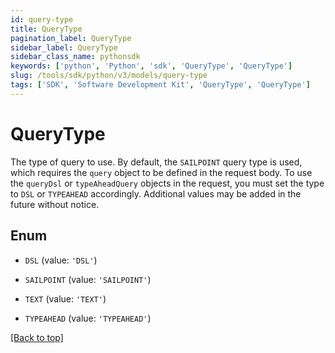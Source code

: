 ```yaml
---
id: query-type
title: QueryType
pagination_label: QueryType
sidebar_label: QueryType
sidebar_class_name: pythonsdk
keywords: ['python', 'Python', 'sdk', 'QueryType', 'QueryType'] 
slug: /tools/sdk/python/v3/models/query-type
tags: ['SDK', 'Software Development Kit', 'QueryType', 'QueryType']
---
```


# QueryType

The type of query to use.  By default, the `SAILPOINT` query type is used, which requires the `query` object to be defined in the request body. To use the `queryDsl` or `typeAheadQuery` objects in the request, you must set the type to `DSL` or `TYPEAHEAD` accordingly. Additional values may be added in the future without notice.

## Enum

* `DSL` (value: `'DSL'`)

* `SAILPOINT` (value: `'SAILPOINT'`)

* `TEXT` (value: `'TEXT'`)

* `TYPEAHEAD` (value: `'TYPEAHEAD'`)

[[Back to top]](#) 

